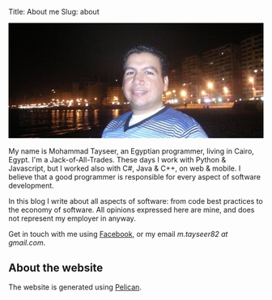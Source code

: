 Title: About me
Slug: about

![Mohammad Tayseer](/files/mtayseer.jpg)


My name is Mohammad Tayseer, an Egyptian programmer, living in Cairo, Egypt. I'm a Jack-of-All-Trades. These days I work with Python & Javascript, but I worked also with C#, Java & C++, on web & mobile. I believe that a good programmer is responsible for every aspect of software development.

In this blog I write about all aspects of software: from code best practices to the economy of software. All opinions expressed here are mine, and does not represent my employer in anyway.

Get in touch with me using [Facebook](http://www.facebook.com/mohammad.tayseer), or my email _m.tayseer82 at gmail.com_.


## About the website

The website is generated using [Pelican](http://docs.getpelican.com/).

